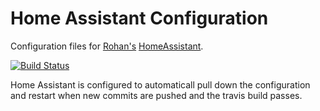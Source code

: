 # Home Assistant Configuration

Configuration files for [Rohan's](https://github.com/rohankapoorcom) [HomeAssistant](https://home-assistant.io).

[![Build Status](https://travis-ci.org/rohankapoorcom/homeassistant-config.svg?branch=master)](https://travis-ci.org/rohankapoorcom/homeassistant-config)

Home Assistant is configured to automaticall pull down the configuration and restart when new commits are pushed and the travis build passes.
